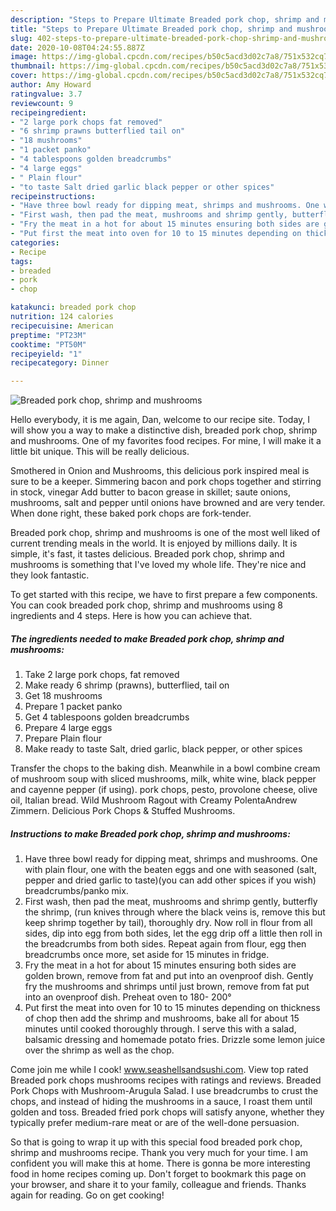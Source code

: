 ```yaml
---
description: "Steps to Prepare Ultimate Breaded pork chop, shrimp and mushrooms"
title: "Steps to Prepare Ultimate Breaded pork chop, shrimp and mushrooms"
slug: 402-steps-to-prepare-ultimate-breaded-pork-chop-shrimp-and-mushrooms
date: 2020-10-08T04:24:55.887Z
image: https://img-global.cpcdn.com/recipes/b50c5acd3d02c7a8/751x532cq70/breaded-pork-chop-shrimp-and-mushrooms-recipe-main-photo.jpg
thumbnail: https://img-global.cpcdn.com/recipes/b50c5acd3d02c7a8/751x532cq70/breaded-pork-chop-shrimp-and-mushrooms-recipe-main-photo.jpg
cover: https://img-global.cpcdn.com/recipes/b50c5acd3d02c7a8/751x532cq70/breaded-pork-chop-shrimp-and-mushrooms-recipe-main-photo.jpg
author: Amy Howard
ratingvalue: 3.7
reviewcount: 9
recipeingredient:
- "2 large pork chops fat removed"
- "6 shrimp prawns butterflied tail on"
- "18 mushrooms"
- "1 packet panko"
- "4 tablespoons golden breadcrumbs"
- "4 large eggs"
- " Plain flour"
- "to taste Salt dried garlic black pepper or other spices"
recipeinstructions:
- "Have three bowl ready for dipping meat, shrimps and mushrooms. One with plain flour, one with the beaten eggs and one with seasoned (salt, pepper and dried garlic to taste)(you can add other spices if you wish) breadcrumbs/panko mix."
- "First wash, then pad the meat, mushrooms and shrimp gently, butterfly the shrimp, (run knives through where the black veins is, remove this but keep shrimp together by tail), thoroughly dry. Now roll in flour from all sides, dip into egg from both sides, let the egg drip off a little then roll in the breadcrumbs from both sides. Repeat again from flour, egg then breadcrumbs once more, set aside for 15 minutes in fridge."
- "Fry the meat in a hot for about 15 minutes ensuring both sides are golden brown, remove from fat and put into an ovenproof dish. Gently fry the mushrooms and shrimps until just brown, remove from fat put into an ovenproof dish. Preheat oven to 180- 200°"
- "Put first the meat into oven for 10 to 15 minutes depending on thickness of chop then add the shrimp and mushrooms, bake all for about 15 minutes until cooked thoroughly through. I serve this with a salad, balsamic dressing and homemade potato fries. Drizzle some lemon juice over the shrimp as well as the chop."
categories:
- Recipe
tags:
- breaded
- pork
- chop

katakunci: breaded pork chop 
nutrition: 124 calories
recipecuisine: American
preptime: "PT23M"
cooktime: "PT50M"
recipeyield: "1"
recipecategory: Dinner

---
```



![Breaded pork chop, shrimp and mushrooms](https://img-global.cpcdn.com/recipes/b50c5acd3d02c7a8/751x532cq70/breaded-pork-chop-shrimp-and-mushrooms-recipe-main-photo.jpg)

Hello everybody, it is me again, Dan, welcome to our recipe site. Today, I will show you a way to make a distinctive dish, breaded pork chop, shrimp and mushrooms. One of my favorites food recipes. For mine, I will make it a little bit unique. This will be really delicious.

Smothered in Onion and Mushrooms, this delicious pork inspired meal is sure to be a keeper. Simmering bacon and pork chops together and stirring in stock, vinegar Add butter to bacon grease in skillet; saute onions, mushrooms, salt and pepper until onions have browned and are very tender. When done right, these baked pork chops are fork-tender.

Breaded pork chop, shrimp and mushrooms is one of the most well liked of current trending meals in the world. It is enjoyed by millions daily. It is simple, it's fast, it tastes delicious. Breaded pork chop, shrimp and mushrooms is something that I've loved my whole life. They're nice and they look fantastic.


To get started with this recipe, we have to first prepare a few components. You can cook breaded pork chop, shrimp and mushrooms using 8 ingredients and 4 steps. Here is how you can achieve that.

<!--inarticleads1-->

##### The ingredients needed to make Breaded pork chop, shrimp and mushrooms:

1. Take 2 large pork chops, fat removed
1. Make ready 6 shrimp (prawns), butterflied, tail on
1. Get 18 mushrooms
1. Prepare 1 packet panko
1. Get 4 tablespoons golden breadcrumbs
1. Prepare 4 large eggs
1. Prepare  Plain flour
1. Make ready to taste Salt, dried garlic, black pepper, or other spices


Transfer the chops to the baking dish. Meanwhile in a bowl combine cream of mushroom soup with sliced mushrooms, milk, white wine, black pepper and cayenne pepper (if using). pork chops, pesto, provolone cheese, olive oil, Italian bread. Wild Mushroom Ragout with Creamy PolentaAndrew Zimmern. Delicious Pork Chops &amp; Stuffed Mushrooms. 

<!--inarticleads2-->

##### Instructions to make Breaded pork chop, shrimp and mushrooms:

1. Have three bowl ready for dipping meat, shrimps and mushrooms. One with plain flour, one with the beaten eggs and one with seasoned (salt, pepper and dried garlic to taste)(you can add other spices if you wish) breadcrumbs/panko mix.
1. First wash, then pad the meat, mushrooms and shrimp gently, butterfly the shrimp, (run knives through where the black veins is, remove this but keep shrimp together by tail), thoroughly dry. Now roll in flour from all sides, dip into egg from both sides, let the egg drip off a little then roll in the breadcrumbs from both sides. Repeat again from flour, egg then breadcrumbs once more, set aside for 15 minutes in fridge.
1. Fry the meat in a hot for about 15 minutes ensuring both sides are golden brown, remove from fat and put into an ovenproof dish. Gently fry the mushrooms and shrimps until just brown, remove from fat put into an ovenproof dish. Preheat oven to 180- 200°
1. Put first the meat into oven for 10 to 15 minutes depending on thickness of chop then add the shrimp and mushrooms, bake all for about 15 minutes until cooked thoroughly through. I serve this with a salad, balsamic dressing and homemade potato fries. Drizzle some lemon juice over the shrimp as well as the chop.


Come join me while I cook! www.seashellsandsushi.com. View top rated Breaded pork chops mushrooms recipes with ratings and reviews. Breaded Pork Chops with Mushroom-Arugula Salad. I use breadcrumbs to crust the chops, and instead of hiding the mushrooms in a sauce, I roast them until golden and toss. Breaded fried pork chops will satisfy anyone, whether they typically prefer medium-rare meat or are of the well-done persuasion. 

So that is going to wrap it up with this special food breaded pork chop, shrimp and mushrooms recipe. Thank you very much for your time. I am confident you will make this at home. There is gonna be more interesting food in home recipes coming up. Don't forget to bookmark this page on your browser, and share it to your family, colleague and friends. Thanks again for reading. Go on get cooking!
